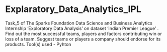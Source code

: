 # Explaratory_Data_Analytics_IPL
Task_5 of The Sparks Foundation Data Science and Business Analytics Internship ‘Exploratory Data Analysis’ on dataset ‘Indian Premier League’ . Find out the most successful teams, players and factors contributing win or loss of a team. Suggest teams or players a company should endorse for its products. Tool(s) used - Pyhton
